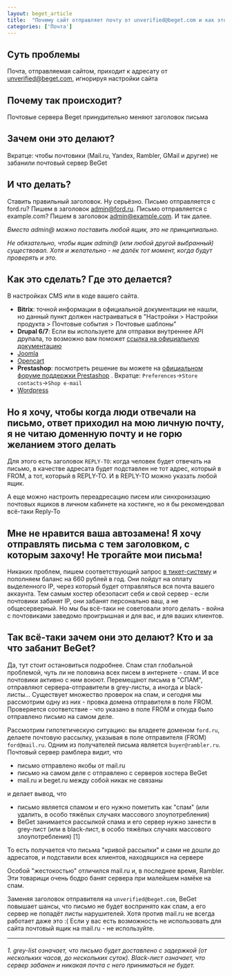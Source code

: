 ```yaml
---
layout: beget_article
title:  "Почему сайт отправляет почту от unverified@beget.com и как это исправить?"
categories: ['Почта']
---
```


## Суть проблемы

Почта, отправляемая сайтом, приходит к адресату от unverified@beget.com, игнорируя настройки сайта

## Почему так происходит?

Почтовые сервера Beget принудительно меняют заголовок письма

## Зачем они это делают?

Вкратце: чтобы почтовики (Mail.ru, Yandex, Rambler, GMail и другие) не забанили почтовый сервер BeGet

## И что делать?

 Ставить правильный заголовок. Ну серьёзно. Письмо отправляется с ford.ru? Пишем в заголовок admin@ford.ru. Письмо отправляется с example.com? Пишем в заголовок admin@example.com. И так далее.

_Вместо admin@ можно поставить любой ящик, это не принципиально._

_Не обязательно, чтобы ящик admin@ (или любой другой выбранный) существовал. Хотя и желательно - не далёк тот момент, когда будут проверять и это._

## Как это сделать? Где это делается?

В настройках CMS или в коде вашего сайта.

- __Bitrix__: точной информации в официальной документации не нашли, но данный пункт должен настраиваться в "Настройки > Настройки продукта > Почтовые события > Почтовые шаблоны"
- __Drupal 6/7__: Если вы используете для отправки внутреннее API друпала, то возможно вам поможет [ссылка на официальную документацию](https://api.drupal.org/api/drupal/modules%21system%21system.api.php/function/hook_mail_alter/7.x)
- [Joomla](./unverified_joomla.html)
- [Opencart](./unverified_opencart.html)
- __Prestashop__: посмотреть решение вы можете на [официальном форуме поддержки Prestashop](https://www.prestashop.com/forums/topic/193476-how-to-change-address-of-email-notifications/) . Вкратце: `Preferences`->`Store contacts`->`Shop e-mail`
- [Wordpress](./unverified_wordpress.html)

## Но я хочу, чтобы когда люди отвечали на письмо, ответ приходил на мою личную почту, я не читаю доменную почту и не горю желанием этого делать

Для этого есть заголовок `REPLY-TO`: когда человек будет отвечать на письмо, в качестве адресата будет подставлен не тот адрес, который в FROM, а тот, который в REPLY-TO. И в REPLY-TO можно указать любой ящик.

А еще можно настроить переадресацию писем или синхронизацию почтовых ящиков в личном кабинете на хостинге, но я бы рекомендовал всё-таки Reply-To

## Мне не нравится ваша автозамена! Я хочу отправлять письма с тем заголовком, с которым захочу! Не трогайте мои письма!

Никаких проблем, пишем соответствующий запрос [в тикет-систему](https://cp.beget.com/support) и пополняем баланс на 660 рублей в год. Они пойдут на оплату выделенного IP, через который будет отправляться вся почта вашего аккаунта. Тем самым хостер обезопасит себя и свой сервер - если почтовики забанят IP, они забанят персонально ваш, а не общесерверный. Но мы бы всё-таки не советовали этого делать - война с почтовиками заведомо проигрышная и для вас, и для ваших клиентов.

## Так всё-таки зачем они это делают? Кто и за что забанит BeGet?

Да, тут стоит остановиться подробнее. Спам стал глобальной проблемой, чуть ли не половина всех писем в интернете - спам. И все почтовики активно с ним воюют. Перемещают письма в "СПАМ", отправляют сервера-отправители в grey-листы, а иногда и black-листы... Существует множество проверок на спам, и сегодня мы рассмотрим одну из них - провка домена отправителя в поле FROM. Проверяется соответствие - что указано в поле FROM и откуда было отправлено письмо на самом деле.

Рассмотрим гипотетическую ситуацию: вы владеете доменом `ford.ru`, делаете почтовую рассылку, указывая в поле отправителя (FROM) `ford@mail.ru`. Одним из получателей письма является `buyer@rambler.ru`. Почтовый сервер рамблера видит, что

- письмо отправлено якобы от mail.ru
- письмо на самом деле с отправлено с серверов хостера BeGet
- mail.ru и beget.ru между собой никак не связаны

и делает вывод, что

- письмо является спамом и его нужно пометить как "спам" (или удалить, в особо тяжёлых случаях массового злоупотребления)
- BeGet занимается рассылкой спама и его сервер нужно занести в grey-лист (или в black-лист, в особо тяжёлых случаях массового злоупотребления) [1]

 То есть получается что письма "кривой рассылки" и сами не дошли до адресатов, и подставили всех клиентов, находящихся на сервере

 Особой "жестокостью" отличился mail.ru и, в последнее время, Rambler. Эти товарищи очень бодро банят сервера при малейшем намёке на спам.

 Заменяя заголовок отправителя на `unverified@beget.com`, BeGet повышает шансы, что письмо не будет воспринято как спам, а его сервер не попадёт листы нарушителей. Хотя против mail.ru не всегда работает даже это :( Если у вас есть возможность не использовать для сайта почтовый ящик на mail.ru - не используйте.

---

###### 1. grey-list означает, что письмо будет доставлено с задержкой (от нескольких часов, до нескольких суток). Black-лист означает, что сервер забанен и никакая почта с него приниматься не будет.